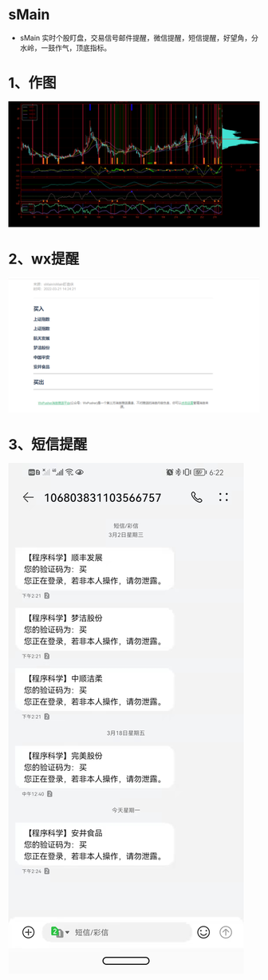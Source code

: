 # sMain

- sMain 实时个股盯盘，交易信号邮件提醒，微信提醒，短信提醒，好望角，分水岭，一鼓作气，顶底指标。

# 1、作图
![效果](src/temp/0.png)

# 2、wx提醒
![效果](src/temp/wxpusher.png)

# 3、短信提醒
![效果](src/temp/sms.jpg)